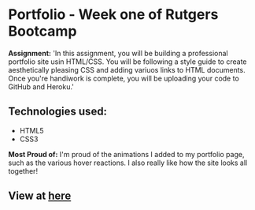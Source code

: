 # Portfolio - Week one of Rutgers Bootcamp

**Assignment:** 'In this assignment, you will be building a professional portfolio site usin HTML/CSS. You will be following a style guide to create aesthetically pleasing CSS and adding variuos links to HTML documents. Once you're handiwork is complete, you will be uploading your code to GitHub and Heroku.'

## Technologies used:
* HTML5
* CSS3

**Most Proud of:** I'm proud of the animations I added to my portfolio page, such as the various hover reactions. I also really like how the site looks all together!

## View at [here](http://morning-inlet-62701.herokuapp.com/)